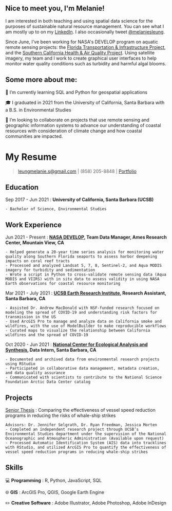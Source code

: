 
## Nice to meet you, I'm Melanie! 
I am interested in both teaching and using spatial data science for the purposes of sustainable natural resource management.
You can see what I am mostly up to on my [LinkedIn](https://linkedin.com/in/melaniesleung). I also occasionally tweet [@melaniesleung](https://twitter.com/melaniesleung).

Since June, I've been working for NASA's DEVELOP program on aquatic remote sensing projects: the [Florida Transportation & Infrastructure Project](https://www.devpedia.developexchange.com/dp/index.php?title=Florida_Transportation_%26_Infrastructure_ARC_Summer_2021), and the [Southern California Health & Air Quality Project](https://www.devpedia.developexchange.com/dp/index.php?title=Southern_California_Health_%26_Air_Quality_ARC_Fall_2021). Using satellite imagery, my team and I work to create graphical user interfaces to help monitor water quality conditions such as turbidity and harmful algal blooms.


## Some more about me:

:herb: I’m currently learning SQL and Python for geospatial applications

:mortar_board: I graduated in 2021 from the University of California, Santa Barbara with a B.S. in Environmental Studies

👯 I’m looking to collaborate on projects that use remote sensing and geographic information systems to advance our understanding of coastal resources with consideration of climate change and how coastal communities are impacted.


My Resume
===========

> [leungmelanie.s@gmail.com](mailto:username@domain.com) |
> (858) 205-8848 |
> [Portfolio](https://melanieleung.wixsite.com/portfolio) 

Education
---------

Sep 2017 - Jun 2021
:   **University of California, Santa Barbara (UCSB)**

    - Bachelor of Science, Environmental Studies

Work Experience
---------------

Jun 2021 - Present
:   **[NASA DEVELOP](https://www.devpedia.developexchange.com/dp/index.php?title=Florida_Transportation_%26_Infrastructure_ARC_Summer_2021), Team Data Manager, Ames Research Center, Mountain View, CA**

    - Helped generate a 20-year time series analysis for monitoring water quality along Southern Florida seaports to assess harbor deepening impacts on coral reef tracts
    - Processed and analyzed Landsat 5, 7, 8, Sentinel-2, and Aqua MODIS imagery for turbidity and sedimentation
    - Wrote a script in Python to cross-validate remote sensing data (Aqua MODIS and VIIRS) with in situ data to assess validity in using NASA Earth observations for coastal resource monitoring

Mar 2021 - July 2021
:   **[UCSB Earth Research Institute](https://www.eri.ucsb.edu/), Research Assistant, Santa Barbara, CA**

    - Assisted Dr. Andrew MacDonald with NSF-funded research focused on modeling the spread of COVID-19 and understanding risk factors for transmission in the US
    - Used ArcGIS Pro to manage and analyze data on California smoke and wildfires, with the use of ModelBuilder to make reproducible workflows
    - Curated maps to visualize the relationship between California wildfires and the spread of COVID-19
    
Oct 2020 - Jun 2021
:   **[National Center for Ecological Analysis and Synthesis](https://www.nceas.ucsb.edu/arctic-data-center), Data Intern, Santa Barbara, CA**

    - Documented and archived data from environmental research projects using RStudio
    - Participated in collaborative data management, metadata creation, and data quality assurance
    - Communicated with scientists to contribute to the National Science Foundation Arctic Data Center catalog

Projects
-----------------

[Senior Thesis](https://storymaps.arcgis.com/stories/f0d58d21daba467baf4ded74c31c767f)
:   Comparing the effectiveness of vessel speed reduction programs in reducing the risks of whale-ship strikes

    Advisors: Dr. Jennifer Selgrath, Dr. Ryan Freedman, Jessica Morten
    - Completed an independent research project through UCSB’s Environmental Studies department under the supervision of the National Oceanographic and Atmospheric Administration (Available upon request)
    - Processed Automatic Identification System (AIS) data into tracklines with RStudio, and utilized ArcGIS Pro to quantify the effectiveness of vessel speed reduction programs in reducing whale-ship strikes


Skills
------

:computer: **Programming**
:   R, Python, JavaScript, SQL

:globe_with_meridians: **GIS**
:   ArcGIS Pro, QGIS, Google Earth Engine

:pencil2: **Creative Software**
:   Adobe Illustrator, Adobe Photoshop, Adobe InDesign
